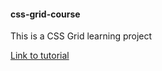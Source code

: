 #### css-grid-course
This is a CSS Grid learning project

[Link to tutorial](https://www.youtube.com/watch?v=EFafSYg-PkI)